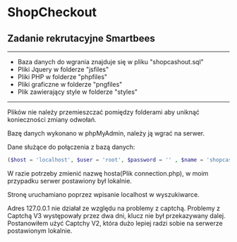 # ShopCheckout
## Zadanie rekrutacyjne Smartbees
---------------------------------------------------------------
* Baza danych do wgrania znajduje się w pliku "shopcashout.sql"
* Pliki Jquery w folderze "jsfiles"
* Pliki PHP w folderze "phpfiles"
* Pliki graficzne w folderze "pngfiles"
* Plik zawierający style w folderze "styles"
---------------------------------------------------------------
Plików nie należy przemieszczać pomiędzy folderami aby uniknąć konieczności zmiany odwołań.

Bazę danych wykonano w phpMyAdmin, należy ją wgrać na serwer.

Dane służące do połączenia z bazą danych:
```php 
($host = 'localhost', $user = 'root', $password = '' , $name = 'shopcashout');
```
W razie potrzeby zmienić nazwę hosta(Plik connection.php), w moim przypadku serwer postawiony był lokalnie.

Stronę uruchamiano poprzez wpisanie localhost w wyszukiwarce. 

Adres 127.0.0.1 nie działał ze względu na problemy z captchą.
Problemy z Captchą V3 występowały przez dwa dni, klucz nie był przekazywany dalej. 
Postanowiłem użyć Captchy V2, która dużo lepiej radzi sobie na serwerze postawionym lokalnie.
